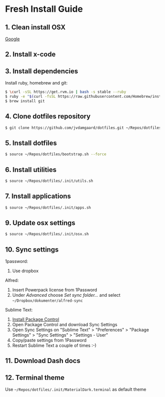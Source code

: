 # Fresh Install Guide

## 1. Clean install OSX

[Google](https://www.google.dk/webhp?sourceid=chrome-instant&ion=1&espv=2&ie=UTF-8#q=clean%20install%20os%20x)

## 2. Install x-code

## 3. Install dependencies

Install ruby, homebrew and git:

```bash
$ \curl -sSL https://get.rvm.io | bash -s stable --ruby
$ ruby -e "$(curl -fsSL https://raw.githubusercontent.com/Homebrew/install/master/install)"
$ brew install git
```

## 4. Clone dotfiles repository

```bash
$ git clone https://github.com/jvdamgaard/dotfiles.git ~/Repos/dotfiles
```

## 5. Install dotfiles

```bash
$ source ~/Repos/dotfiles/bootstrap.sh --force
```

## 6. Install utilities

```bash
$ source ~/Repos/dotfiles/.init/utils.sh
```

## 7. Install applications

```bash
$ source ~/Repos/dotfiles/.init/apps.sh
```

## 9. Update osx settings

```bash
$ source ~/Repos/dotfiles/.init/osx.sh
```

## 10. Sync settings

1password:

1. Use dropbox

Alfred:

1. Insert Powerpack license from 1Password
2. Under _Advanced_ choose _Set sync folder..._ and select `~/Dropbox/dokumenter/alfred-sync`

Sublime Text:

1. [Install Package Control](https://packagecontrol.io/installation)
2. Open Package Control and download Sync Settings
3. Open Sync Settings on "Sublime Text" > "Preferences" > "Package Settings" > "Sync Settings" > "Settings - User"
4. Copy/paste settings from 1Password
5. Restart Sublime Text a couple of times :-)

## 11. Download Dash docs

## 12. Terminal theme

Use `~/Repos/dotfiles/.init/MaterialDark.terminal` as default theme
